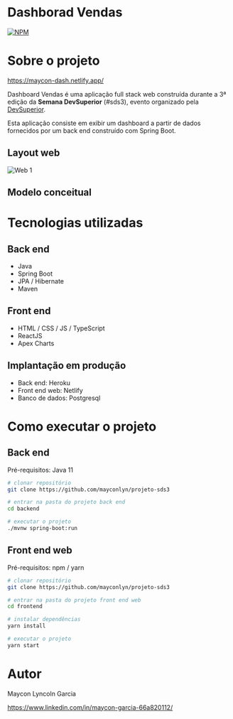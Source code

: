 # Dashborad Vendas 
[![NPM](https://img.shields.io/npm/l/react)](https://github.com/mayconlyn/projeto-sds3/blob/main/LICENSE) 

# Sobre o projeto

https://maycon-dash.netlify.app/

Dashboard Vendas é uma aplicação full stack web construída durante a 3ª edição da **Semana DevSuperior** (#sds3), evento organizado pela [DevSuperior](https://devsuperior.com "Site da DevSuperior").

Esta aplicação consiste em exibir um dashboard a partir de dados fornecidos por um back end construído com Spring Boot.

## Layout web
![Web 1](https://github.com/mayconlyn/assets/blob/master/DevSuperior/sds3/Evento.png)

## Modelo conceitual


# Tecnologias utilizadas
## Back end
- Java
- Spring Boot
- JPA / Hibernate
- Maven
## Front end
- HTML / CSS / JS / TypeScript
- ReactJS
- Apex Charts

## Implantação em produção
- Back end: Heroku
- Front end web: Netlify
- Banco de dados: Postgresql

# Como executar o projeto

## Back end
Pré-requisitos: Java 11

```bash
# clonar repositório
git clone https://github.com/mayconlyn/projeto-sds3

# entrar na pasta do projeto back end
cd backend

# executar o projeto
./mvnw spring-boot:run
```

## Front end web
Pré-requisitos: npm / yarn

```bash
# clonar repositório
git clone https://github.com/mayconlyn/projeto-sds3

# entrar na pasta do projeto front end web
cd frontend

# instalar dependências
yarn install

# executar o projeto
yarn start
```

# Autor

Maycon Lyncoln Garcia

https://www.linkedin.com/in/maycon-garcia-66a820112/

